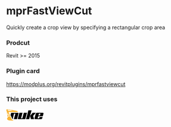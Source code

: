 # mprFastViewCut
Quickly create a crop view by specifying a rectangular crop area
### Prodcut ###
Revit >= 2015
### Plugin card ###
https://modplus.org/revitplugins/mprfastviewcut
### This project uses

[<img align="left" src="https://raw.githubusercontent.com/ModPlus-Software/Documentation/master/Images/nuke-logo-small.png" />](https://nuke.build/)

